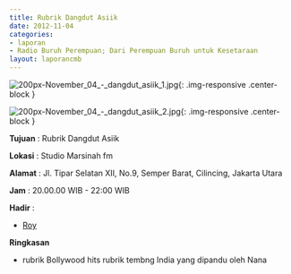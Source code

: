 ```yaml
---
title: Rubrik Dangdut Asiik 
date: 2012-11-04
categories:
- laporan
- Radio Buruh Perempuan; Dari Perempuan Buruh untuk Kesetaraan
layout: laporancmb
---
```



![200px-November_04_-_dangdut_asiik_1.jpg](/uploads/200px-November_04_-_dangdut_asiik_1.jpg){: .img-responsive .center-block }

![200px-November_04_-_dangdut_asiik_2.jpg](/uploads/200px-November_04_-_dangdut_asiik_2.jpg){: .img-responsive .center-block }


**Tujuan** : Rubrik Dangdut Asiik 

**Lokasi** : Studio Marsinah fm 

**Alamat** : Jl. Tipar Selatan XII, No.9, Semper Barat, Cilincing, Jakarta Utara 

**Jam** : 20.00.00 WIB - 22:00 WIB 

**Hadir** :
* [Roy](http://wiki.ciptamedia.org/wiki/Roy)

**Ringkasan**  
* rubrik Bollywood hits rubrik tembng India yang dipandu oleh Nana
